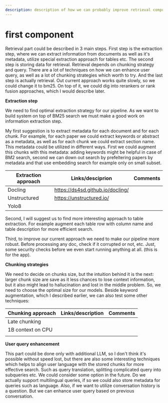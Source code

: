 ```yaml
---
description: description of how we can probably improve retrieval component.
---
```


# first component

Retrieval part could be described in 3 main steps. First step is the extraction step, where we can extract information from documents as well as it's metadata, utilize special extraction approach for tables etc. The second step is storing data for retrieval. Retrieval depends on chunking strategy and query.  There are a lot of techniques on how we can enhance user query, as well as a lot of chunking strategies which worth to try. And the last step is actually retrieval. Out current approach works quite slowly, so we could change it to bm25. On top of it, we could dig into rerankers or rank fusion approaches, which I would describe later.&#x20;

**Extraction step**

We need to find optimal extraction strategy for our pipeline. As we want to build system on top of BM25 search we must make a good work on information extraction step.&#x20;

My first suggestion is to extract metadata for each document and for each chunk. For example, for each paper we could extract keywords or abstract as a metadata, as well as for each chunk we could extract section name. This metadata could be utilized in different ways. First we could augment this chunks with this metadata: adding keywords might be helpful in case of BM2 search, second we can down out search by prefeltering papers by metadata and that use embedding search for example only on small subset.&#x20;

<table><thead><tr><th width="199">Extraction approach </th><th>Links/desciprion</th><th>Comments</th></tr></thead><tbody><tr><td>Docling</td><td><a href="https://ds4sd.github.io/docling/">https://ds4sd.github.io/docling/</a></td><td></td></tr><tr><td>Unstructured </td><td><a href="https://unstructured.io/">https://unstructured.io/</a></td><td></td></tr><tr><td>Yolo8</td><td></td><td></td></tr></tbody></table>

Second, I will suggest us to find more interesting approach to table extraction. For example augment each table row with column name and table description for more efficient search.&#x20;

Third, to improve our current approach we need to make our pipeline more robust. Before processing any doc, check if it corrupted or not, etc. Just, some security checks before we even start running anything at all. (this is for the app).&#x20;



**Chunking strategies**

We need to decide on chunks size, but the intuition behind it is the next: larger chunk size are save as it less chances to lose context information, but it also might lead to hallucination and lost in the middle problem.  So, we need to choose the optimal size for our models. Beside keyword augmentation, which I described earlier, we can also test some other techniques:&#x20;

| Chunking approach  | Links/description | Comments |
| ------------------ | ----------------- | -------- |
| Late chunking      |                   |          |
| 1B context on CPU  |                   |          |
|                    |                   |          |

**User query enhancement**

This part could be done only with additional LLM, so I don't think it's possible without speed lost, but there are also some interesting techniques which helps to align user language with the stored chunks for more effective search. Such as query translation, splitting complicated query into subqueries etc. We could consider some option in the future. Do we actually support multilingual queries, if so we could also store metadata for queries such as language. Also, if we want to utilize conversation history is a question. But we can enhance user query based on previous conversation.&#x20;



